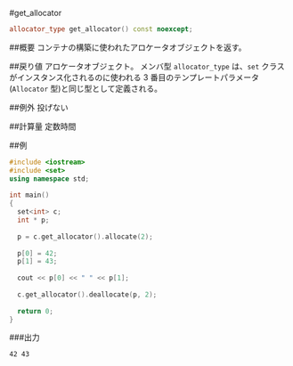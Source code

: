 #get_allocator
```cpp
allocator_type get_allocator() const noexcept;
```

##概要
コンテナの構築に使われたアロケータオブジェクトを返す。


##戻り値
アロケータオブジェクト。
メンバ型 `allocator_type` は、`set` クラスがインスタンス化されるのに使われる 3 番目のテンプレートパラメータ(`Allocator` 型)と同じ型として定義される。


##例外
投げない


##計算量
定数時間


##例
```cpp
#include <iostream>
#include <set>
using namespace std;
 
int main()
{
  set<int> c;
  int * p;
 
  p = c.get_allocator().allocate(2);
 
  p[0] = 42;
  p[1] = 43;
 
  cout << p[0] << " " << p[1];
 
  c.get_allocator().deallocate(p, 2);
  
  return 0;
}
```

###出力
```
42 43
```

